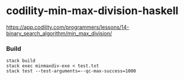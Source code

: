 # codility-min-max-division-haskell

https://app.codility.com/programmers/lessons/14-binary_search_algorithm/min_max_division/

### Build

```
stack build
stack exec minmaxdiv-exe < test.txt
stack test --test-arguments=--qc-max-success=1000

```
